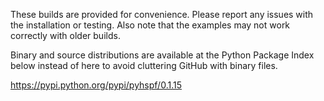 These builds are provided for convenience. Please report any issues with the installation or testing. Also note that the examples may not work correctly with older builds.

Binary and source distributions are available at the Python Package Index below instead of here to avoid cluttering GitHub with binary files.

https://pypi.python.org/pypi/pyhspf/0.1.15
